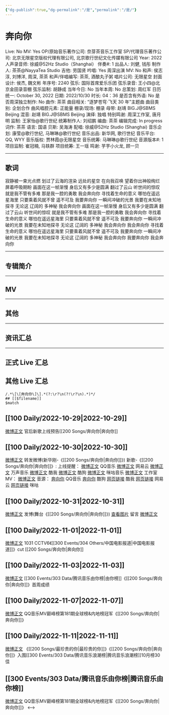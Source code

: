 ```yaml
---
{"dg-publish":true,"dg-permalink":"/是","permalink":"/是/"}
---
```



# 奔向你

Live: No
MV: Yes
OP/原始音乐著作公司: 奈芽茶音乐工作室
SP/代理音乐著作公司: 北京无限星空版权代理有限公司, 北京歌行世纪文化传媒有限公司
Year: 2022
人声录音师: 徐威@52Hz Studio（Shanghai）
伴奏#: 1
出品人: 刘健, 钱彤
制作人: 茶茶@NayyaTea Studio
吉他: 劳国贤
吟唱: Yes
周深出演 MV: No
和声: 侯志淳, 刘博洋, 周深, 茶茶
和声/伴唱编写: 茶茶, 酒酿丸子粥
唱片公司: 无限星空
封面设计: 侯杰, 魏文彬
年序号: 2240
弦乐: 国际首席爱乐乐团
弦乐录音: 王小四@北京金田录音棚
弦乐监制: 胡静成
当年今日: No
当年本周: No
总策划: 周红军
日历统一: October 30, 2022
日期: 2022/10/30
时长: 04：36
是否含有外语: No
是否周深独立制作: No
曲作: 茶茶
曲目相关: “逐梦苍穹·飞天 30 年”主题曲
曲目类别: 企划合作
曲风唱腔元素: 正能量
棚录/现场: 棚录
母带: 赵靖 BIG.J@SBMS Beijing
混音: 赵靖 BIG.J@SBMS Beijing
演绎: 独唱
特别鸣谢: 周深工作室, 唐月明
监制: 王家怡@歌行世纪
统筹制作人: 刘绍鹏
编曲: 茶茶
编辑完成: In progress
词作: 茶茶
语言: 国语
贝斯: 吴海涛
配唱: 徐威@52Hz Studio (Shanghai)
音乐企划: 康莹@歌行世纪, 马琳琳@歌行世纪
音乐出品: 新华网, 歌行世纪
音乐平台: QQ, WYY
音乐版权: 贾林霞@无限星空
音乐统筹: 马琳琳@歌行世纪
音源版本#: 1
项目监制: 崔冠楠, 马轶群
项目统筹: 王一瑶
鸣谢: 芋芋小火龙, 顾一贝

---

## 歌词

寂静被一束光点燃
划过了云海的渲染
远处的星空
在向我召唤
望着你出神般绚烂
屏着呼吸期盼
画面在这一帧渐慢
身后又有多少是圆满
翻过了云山
听世间的惊叹
就是我不管有多难
那是我一腔的勇敢
我会奔向你
寻找着生命的意义
哪怕在遥远星海里
只要乘着风就不曾
遥不可及
我要奔向你
一瞬间冲破的光景
我要在未知地探寻
无论这 辽阔的 多神秘
我会奔向你
画面在这一帧渐慢
身后又有多少是圆满
翻过了云山
听世间的惊叹
就是我不管有多难
那是我一腔的勇敢
我会奔向你
寻找着生命的意义
哪怕在遥远星海里
只要乘着风就不曾
遥不可及
我要奔向你
一瞬间冲破的光景
我要在未知地探寻
无论这 辽阔的 多神秘
我会奔向你
我会奔向你
寻找着生命的意义
哪怕在遥远星海里
只要乘着风就不曾
遥不可及
我要奔向你
一瞬间冲破的光景
我要在未知地探寻
无论这 辽阔的 多神秘
我会奔向你
我要奔向你
我会奔向你

---

## 专辑简介

---

## MV

---

## 其他

---

## 资讯汇总

---

## 正式 Live 汇总

## 其他 Live 汇总

```expander
/.*\[\[奔向你\]\].*(?:\r?\n(?!\r?\n).*)*/
## [[$filename]]
$match
```
## [[100 Daily/2022-10-29\|2022-10-29]]

[微博正文](http://weibo.com/5248300719/McB6inPYo) 官后新歌上线预告[[200 Songs/奔向你\|奔向你]]

## [[100 Daily/2022-10-30\|2022-10-30]]

[微博正文](http://weibo.com/1736988591/McG9nbRcJ) 转发微博(新华刚-《[[200 Songs/奔向你\|奔向你]]》)
新歌-《[[200 Songs/奔向你\|奔向你]]》:
上线提醒：
[微博正文](http://weibo.com/2169129705/McFTKCIF0) QQ音乐
[微博正文](http://weibo.com/1721030997/McFTmp0N8) 网易云
[微博正文](http://weibo.com/7720703680/McFTng2MK) 万声音乐
[微博正文](http://weibo.com/1738434147/McFTmp0Kc) 酷我
[微博正文](http://weibo.com/1665103091/McFWf8aSX) 酷狗
[微博正文](http://weibo.com/1867028705/McFTmDi4k) 咪咕音乐
[微博正文](http://weibo.com/7478855230/McGbA56OG) 工作室
MV：
[微博正文](http://weibo.com/2810373291/McG3W5QiM)
音源：
[奔向你](https://weibo.cn/sinaurl?u=https%3A%2F%2Fi.y.qq.com%2Fv8%2Fplaysong.html%3Fsongid%3D381106613%26source%3Dyqq%26ADTAG%3Dhz_wb_sf%26channelId%3D10081987) QQ音乐
[奔向你](https://weibo.cn/sinaurl?u=https%3A%2F%2Ft1.kugou.com%2Fsong.html%3Fid%3D8JG1542zEV3) 酷狗
[网页链接](https://weibo.cn/sinaurl?u=http%3A%2F%2Fm.kuwo.cn%2Fnewh5app%2Fplay_detail%2F247333973) 酷我
[网页链接](https://weibo.cn/sinaurl?u=https%3A%2F%2Fmusic.163.com%2F%23%2Fsong%3Fid%3D1993358256) 网易云
[网页链接](https://weibo.cn/sinaurl?u=https%3A%2F%2Fh5.nf.migu.cn%2Fapp%2Fv4%2Fp%2Fshare%2Fsong%2Findex.html%3Fid%3D600919000008345984) 咪咕

## [[100 Daily/2022-10-31\|2022-10-31]]

[微博正文](http://weibo.com/1736988591/McTaQkMXy) 发博(舞台《[[200 Songs/奔向你\|奔向你]]》)
[查看图片](https://wx3.sinaimg.cn/large/0088n2Pggy1h7ov5j519fj30yi08umy6.jpg) 留言 [微博正文](http://weibo.com/1736988591/McG9nbRcJ)

## [[100 Daily/2022-11-01\|2022-11-01]]

[微博正文](http://weibo.com/6466290670/Md37j60bl) 1031 CCTV6《[[300 Events/304 Others/中国电影报道\|中国电影报道]]》cut [[200 Songs/奔向你\|奔向你]]

## [[100 Daily/2022-11-03\|2022-11-03]]

[微博正文](https://weibo.com/6733257358/MdirFlupr) [[300 Events/303 Data/腾讯音乐由你榜\|由你榜]]《[[200 Songs/奔向你\|奔向你]]》首周成绩

## [[100 Daily/2022-11-07\|2022-11-07]]

[微博正文](https://weibo.com/2169129705/MdVefmhmJ) QQ音乐MV巅峰榜第181期全球榜&内地榜冠军《[[200 Songs/奔向你\|奔向你]]》

## [[100 Daily/2022-11-11\|2022-11-11]]

[微博正文](http://weibo.com/7530784115/MevBQAWMW) 《[[200 Songs/最珍贵的你\|最珍贵的你]]》《[[200 Songs/奔向你\|奔向你]]》入围[[300 Events/303 Data/腾讯音乐浪潮榜\|腾讯音乐浪潮榜]]10月榜30佳

## [[300 Events/303 Data/腾讯音乐由你榜\|腾讯音乐由你榜]]

[微博正文](https://weibo.com/2169129705/MdVefmhmJ) QQ音乐MV巅峰榜第181期全球榜&内地榜冠军《[[200 Songs/奔向你\|奔向你]]》
<-->
